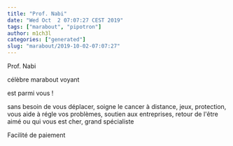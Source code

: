 ```yaml
---
title: "Prof. Nabi"
date: "Wed Oct  2 07:07:27 CEST 2019"
tags: ["marabout", "pipotron"]
author: m1ch3l
categories: ["generated"]
slug: "marabout/2019-10-02-07:07:27"
---
```


Prof. Nabi

célèbre marabout voyant

est parmi vous !

sans besoin de vous déplacer, soigne le cancer à distance, jeux, protection, vous aide à régle vos problèmes, soutien aux entreprises, retour de l'être aimé ou qui vous est cher, grand spécialiste

Facilité de paiement
